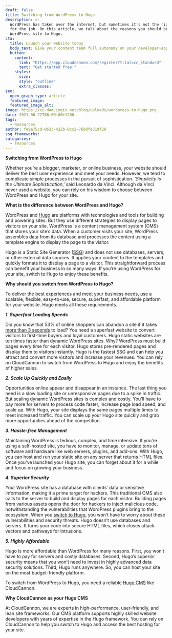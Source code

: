 ```yaml
---
draft: false
title: Switching from WordPress to Hugo
description: >-
  WordPress has taken over the internet, but sometimes it's not the right tool
  for the job. On this article, we talk about the reasons you should bring your
  WordPress site to Hugo.
cta:
  title: Launch your website today
  body_text: Give your content team full autonomy on your developer-approved tech stack with CloudCannon.
  button:
    content: 
      link: "https://app.cloudcannon.com/register?trial=cc_standard"
      text: "Get started free!"
    styles:
      size:
      style: "outline"
      extra_classes:
seo:
  open_graph_type: article
  featured_image:
  featured_image_alt:
image: https://cc-dam.imgix.net/blog/uploads/wordpress-to-hugo.png
date: 2021-06-22T08:00:00+1200
tags:
  - Resources
author: fe9a75cd-0633-422b-8cc2-76bdfe319f28
ssg_frameworks:
categories:
  - resources
---
```

**Switching from WordPress to Hugo**

Whether you’re a blogger, marketer, or online business, your website should deliver the best user experience and meet your needs. However, we tend to complicate simple processes in the pursuit of sophistication. ‘*Simplicity is the Ultimate Sophistication*,’ said Leonardo da Vinci. Although da Vinci never used a website, you can rely on his wisdom to choose between WordPress and Hugo for your site.

**What is the difference between WordPress and Hugo?**

WordPress and [Hugo](https://gohugo.io/) are platforms with technologies and tools for building and powering sites. But they use different strategies to display pages to visitors on your site. WordPress is a content management system (CMS) that stores your site’s data. When a customer visits your site, WordPress assembles data from its database and processes the content using a template engine to display the page to the visitor.

Hugo is a Static Site Generator ([SSG](https://jamstack.org/generators/)) and does not use databases, servers, or other external data sources. It applies your content to the templates and quickly formats it to display a page to a visitor. This straightforward process can benefit your business in so many ways. If you’re using WordPress for your site, switch to Hugo to enjoy these benefits.

**Why should you switch from WordPress to Hugo?**

To deliver the best experiences and meet your business needs, use a scalable, flexible, easy-to-use, secure, superfast, and affordable platform for your website. Hugo meets all these requirements.

***1\. Superfast Loading Speeds***

Did you know that 53% of online shoppers can abandon a site if it takes [more than 3 seconds](https://www.thinkwithgoogle.com/intl/en-ca/marketing-strategies/app-and-mobile/mobile-page-speed-new-industry-benchmarks/) to load? You need a superfast website to convert visitors to first-time buyers and loyal customers. Hugo static websites are ten times faster than dynamic WordPress sites. Why? WordPress must build pages every time for each visitor. Hugo stores pre-rendered pages and display them to visitors instantly. Hugo is the fastest SSG and can help you attract and convert more visitors and increase your revenues. You can rely on CloudCannon to switch from WordPress to Hugo and enjoy the benefits of higher sales.

***2\. Scale Up Quickly and Easily***

Opportunities online appear and disappear in an instance. The last thing you need is a slow loading site or unresponsive pages due to a spike in traffic. But scaling dynamic WordPress sites is complex and costly. You’ll have to pay more for servers to process code faster, increase page load speed, and scale up. With Hugo, your site displays the same pages multiple times to meet increased traffic. You can scale up your Hugo site quickly and grab more opportunities ahead of the competition.

***3\. Hassle-free Management***

Maintaining WordPress is tedious, complex, and time intensive. If you’re using a self-hosted site, you have to monitor, manage, or update tons of software and hardware like web servers, plugins, and add-ons. With Hugo, you can host and run your static site on any server that returns HTML files. Once you’ve launched your Hugo site, you can forget about it for a while and focus on growing your business.

***4\. Superior Security***

Your WordPress site has a database with clients’ data or sensitive information, making it a prime target for hackers. This traditional CMS also calls to the server to build and display pages for each visitor. Building pages from various assets opens the door for hackers to inject malicious code, notwithstanding the vulnerabilities that WordPress plugins bring to the ecosystem. When you [switch to Hugo](https://www.smashingmagazine.com/2019/05/switch-wordpress-hugo/), you won’t have to worry about these vulnerabilities and security threats. Hugo doesn’t use databases and servers. It turns your code into secure HTML files, which closes attack vectors and pathways for intrusions.

***5\. Highly Affordable***

Hugo is more affordable than WordPress for many reasons. First, you won’t have to pay for servers and costly databases. Second, Hugo’s superior security means that you won’t need to invest in highly advanced data security solutions. Third, Hugo runs anywhere. So, you can host your site on the most budget-friendly platform.

To switch from WordPress to Hugo, you need a reliable [Hugo CMS](https://cloudcannon.com/hugo-cms) like CloudCannon.

**Why CloudCannon as your Hugo CMS**

At CloudCannon, we are experts in high-performance, user-friendly, and lean site frameworks. Our CMS platform supports highly skilled website developers with years of expertise in the Hugo framework. You can rely on CloudCannon to help you switch to Hugo and access the best hosting for your site.
